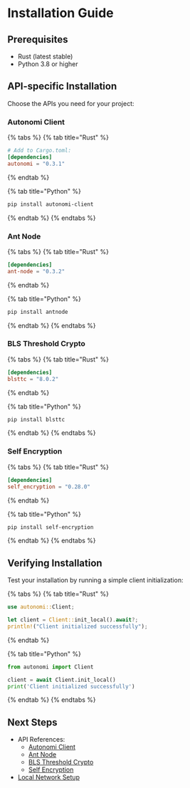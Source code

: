 # Installation Guide

## Prerequisites

* Rust (latest stable)
* Python 3.8 or higher

## API-specific Installation

Choose the APIs you need for your project:

### Autonomi Client

{% tabs %}
{% tab title="Rust" %}
```toml
# Add to Cargo.toml:
[dependencies]
autonomi = "0.3.1"
```
{% endtab %}

{% tab title="Python" %}
```bash
pip install autonomi-client
```
{% endtab %}
{% endtabs %}

### Ant Node

{% tabs %}
{% tab title="Rust" %}
```toml
[dependencies]
ant-node = "0.3.2"
```
{% endtab %}

{% tab title="Python" %}
```bash
pip install antnode
```
{% endtab %}
{% endtabs %}

### BLS Threshold Crypto

{% tabs %}
{% tab title="Rust" %}
```toml
[dependencies]
blsttc = "8.0.2"
```
{% endtab %}

{% tab title="Python" %}
```bash
pip install blsttc
```
{% endtab %}
{% endtabs %}

### Self Encryption

{% tabs %}
{% tab title="Rust" %}
```toml
[dependencies]
self_encryption = "0.28.0"
```
{% endtab %}

{% tab title="Python" %}
```bash
pip install self-encryption
```
{% endtab %}
{% endtabs %}

## Verifying Installation

Test your installation by running a simple client initialization:

{% tabs %}
{% tab title="Rust" %}
```rust
use autonomi::Client;

let client = Client::init_local().await?;
println!("Client initialized successfully");
```
{% endtab %}

{% tab title="Python" %}
```python
from autonomi import Client

client = await Client.init_local()
print('Client initialized successfully')
```
{% endtab %}
{% endtabs %}

## Next Steps

* API References:
  * [Autonomi Client](../api-reference/autonomi-client/)
  * [Ant Node](../api-reference/ant-node/)
  * [BLS Threshold Crypto](../api-reference/blsttc.md)
  * [Self Encryption](../api-reference/self-encryption.md)
* [Local Network Setup](../how-to-guides/local_network.md)

